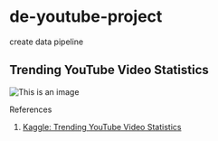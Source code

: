 # de-youtube-project

create data pipeline 

## Trending YouTube Video Statistics

![This is an image](https://cdn.marketingoops.com/wp-content/uploads/2018/10/youtube-logo.png.webp)






References

1. [Kaggle: Trending YouTube Video Statistics](https://www.kaggle.com/datasets/datasnaek/youtube-new)
